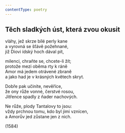 ```yaml
---
contentType: poetry
---
```


<section>

## Těch sladkých úst, která zvou okusit

vláhy, jež skrze bílé perly kane  
a vyrovná se šťávě požehnané,  
již Diovi ídský hoch dával pít,

milenci, chraňte se, chcete-li žít;  
protože mezi oběma rty k ráně  
Amor má jedem otrávené zbraně  
a jako had je v krásných květech skryt.

Dobře pak učiníte, nevěříce,  
že ony růže vonné, čerstvé rosou,  
Jitřence spadly z ňader nachových.

Ne růže, plody Tantalovy to jsou:  
vždy prchnou tomu, kdo byl jimi vznícen,  
a Amorův jed zůstane jen z nich.

(1584)

</section>
